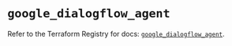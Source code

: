 # `google_dialogflow_agent`

Refer to the Terraform Registry for docs: [`google_dialogflow_agent`](https://registry.terraform.io/providers/drfaust92/google/4.16.4/docs/resources/dialogflow_agent).
